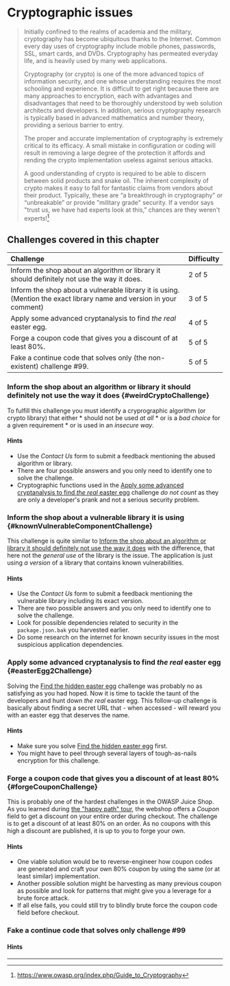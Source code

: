 # Cryptographic issues

> Initially confined to the realms of academia and the military,
> cryptography has become ubiquitous thanks to the Internet. Common
> every day uses of cryptography include mobile phones, passwords, SSL,
> smart cards, and DVDs. Cryptography has permeated everyday life, and
> is heavily used by many web applications.
>
> Cryptography (or crypto) is one of the more advanced topics of
> information security, and one whose understanding requires the most
> schooling and experience. It is difficult to get right because there
> are many approaches to encryption, each with advantages and
> disadvantages that need to be thoroughly understood by web solution
> architects and developers. In addition, serious cryptography research
> is typically based in advanced mathematics and number theory,
> providing a serious barrier to entry.
>
> The proper and accurate implementation of cryptography is extremely
> critical to its efficacy. A small mistake in configuration or coding
> will result in removing a large degree of the protection it affords
> and rending the crypto implementation useless against serious attacks.
>
> A good understanding of crypto is required to be able to discern
> between solid products and snake oil. The inherent complexity of
> crypto makes it easy to fall for fantastic claims from vendors about
> their product. Typically, these are “a breakthrough in cryptography”
> or “unbreakable” or provide "military grade" security. If a vendor
> says "trust us, we have had experts look at this,” chances are they
> weren't experts![^1]

## Challenges covered in this chapter

| Challenge                                                                                                            | Difficulty |
|:---------------------------------------------------------------------------------------------------------------------|:-----------|
| Inform the shop about an algorithm or library it should definitely not use the way it does.                          | 2 of 5     |
| Inform the shop about a vulnerable library it is using. (Mention the exact library name and version in your comment) | 3 of 5     |
| Apply some advanced cryptanalysis to find _the real_ easter egg.                                                     | 4 of 5     |
| Forge a coupon code that gives you a discount of at least 80%.                                                       | 5 of 5     |
| Fake a continue code that solves only (the non-existent) challenge #99.                                              | 5 of 5     |

### Inform the shop about an algorithm or library it should definitely not use the way it does {#weirdCryptoChallenge}

To fulfill this challenge you must identify a cryprographic algorithm
(or crypto library) that either * should not be used _at all_ * or is a
_bad choice_ for a given requirement * or is used in an _insecure way_.

#### Hints

* Use the _Contact Us_ form to submit a feedback mentioning the abused
  algorithm or library.
* There are four possible answers and you only need to identify one to
  solve the challenge.
* Cryptographic functions used in the
  [Apply some advanced cryptanalysis to find _the real_ easter egg](#easterEgg2Challenge)
  challenge _do not count_ as they are only a developer's prank and not
  a serious security problem.

### Inform the shop about a vulnerable library it is using {#knownVulnerableComponentChallenge}

This challenge is quite similar to
[Inform the shop about an algorithm or library it should definitely not use the way it does](#weirdCryptoChallenge)
with the difference, that here not the _general use_ of the library is
the issue. The application is just using _a version_ of a library that
contains known vulnerabilities.

#### Hints

* Use the _Contact Us_ form to submit a feedback mentioning the
  vulnerable library including its exact version.
* There are two possible answers and you only need to identify one to
  solve the challenge.
* Look for possible dependencies related to security in the
  `package.json.bak` you harvested earlier.
* Do some research on the internet for known security issues in the most
  suspicious application dependencies.

### Apply some advanced cryptanalysis to find _the real_ easter egg {#easterEgg2Challenge}

Solving the
[Find the hidden easter egg](forgotten-content.md#easterEgg1Challenge)
challenge was probably no as satisfying as you had hoped. Now it is time
to tackle the taunt of the developers and hunt down _the real_ easter
egg. This follow-up challenge is basically about finding a secret URL
that - when accessed - will reward you with an easter egg that deserves
the name.

#### Hints

* Make sure you solve
  [Find the hidden easter egg](forgotten-content.md#easterEgg1Challenge)
  first.
* You might have to peel through several layers of tough-as-nails
  encryption for this challenge.

### Forge a coupon code that gives you a discount of at least 80% {#forgeCouponChallenge}

This is probably one of the hardest challenges in the OWASP Juice Shop.
As you learned during [the "happy path" tour](/part1/happy-path.md), the
webshop offers a _Coupon_ field to get a discount on your entire order
during checkout. The challenge is to get a discount of at least 80% on
an order. As no coupons with this high a discount are published, it is
up to you to forge your own.

#### Hints

* One viable solution would be to reverse-engineer how coupon codes are
  generated and craft your own 80% coupon by using the same (or at least
  similar) implementation.
* Another possible solution might be harvesting as many previous coupon
  as possible and look for patterns that might give you a leverage for a
  brute force attack.
* If all else fails, you could still try to blindly brute force the
  coupon code field before checkout.

### Fake a continue code that solves only challenge #99

#### Hints


----

[^1]: https://www.owasp.org/index.php/Guide_to_Cryptography
